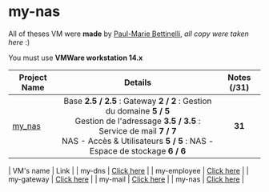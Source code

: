 # my-nas

All of theses VM were **made** by [Paul-Marie Bettinelli](https://www.linkedin.com/in/paul-marie-bettinelli/), *all copy were taken here* :)

You must use **VMWare workstation 14.x**

| Project Name    | Details                                                                                    | Notes (/31)  |
| --------------- |:------------------------------------------------------------------------------------------:| :-----------:|
| [my_nas](https://mega.nz/fm/66IEBDTS) | Base **2.5 / 2.5** : Gateway **2 / 2** : Gestion du domaine **5 / 5**</br> Gestion de l'adressage **3.5 / 3.5** : Service de mail **7 / 7** </br> NAS - Accès & Utilisateurs **5 / 5** : NAS - Espace de stockage **6 / 6** | **31** |

| VM's name   | Link |
| my-dns      | [Click here](https://mega.nz/#!mvZFhaLY!rYTrgeA8Qn5-K3RXRisO6e5VuV3kNJYiFi9PeL9Hvog) |
| my-employee | [Click here](https://mega.nz/#!DrAVUAjB!APvqV3S89qbHYpUOCmPvKPTg9i-vq0VEsMl9xBpMQf4) |
| my-gateway  | [Click here](https://mega.nz/#!v6ADBSLZ!xD7WQF-IMra89EjF13U1wzz-nijwO8lLmWi95FPFQvs) |
| my-mail     | [Click here](https://mega.nz/#!3uB3QATY!_PM11rfA8bdQzCODsy1m1Luae0jtCWfzsJh5NnXe2CI) |
| my-nas      | [Click here](https://mega.nz/#!a6JV2IgL!e4MP1nHSwujltUthe-BSgodA6xZP_9zH1nkfgypffTE) |
